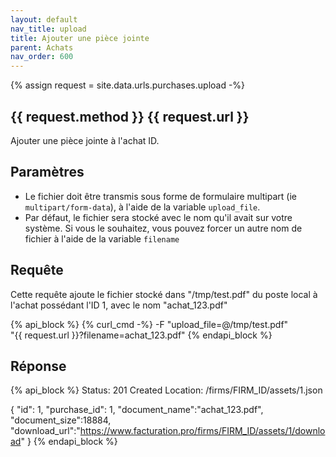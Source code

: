 ```yaml
---
layout: default
nav_title: upload
title: Ajouter une pièce jointe
parent: Achats
nav_order: 600
---
```

{% assign request = site.data.urls.purchases.upload -%}
## {{ request.method }} {{ request.url }}

Ajouter une pièce jointe à l'achat ID.<br/>

## Paramètres

* Le fichier doit être transmis sous forme de formulaire multipart (ie `multipart/form-data`), à l'aide de la variable `upload_file`.
* Par défaut, le fichier sera stocké avec le nom qu'il avait sur votre système. Si vous le souhaitez, vous pouvez forcer un autre nom de fichier à l'aide de la variable `filename`

## Requête

Cette requête ajoute le fichier stocké dans "/tmp/test.pdf" du poste local à l'achat possédant l'ID 1, avec le nom "achat_123.pdf"

{% api_block %}
{% curl_cmd -%}
-F "upload_file=@/tmp/test.pdf" \
"{{ request.url }}?filename=achat_123.pdf"
{% endapi_block %}

## Réponse

{% api_block %}
  Status: 201 Created
  Location: /firms/FIRM_ID/assets/1.json

  {
  "id": 1,
  "purchase_id": 1,
  "document_name":"achat_123.pdf",
  "document_size":18884,
  "download_url":"https://www.facturation.pro/firms/FIRM_ID/assets/1/download"
  }
{% endapi_block %}
